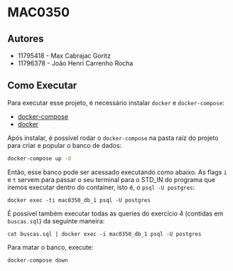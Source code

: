 # MAC0350

## Autores

- 11795418 - Max Cabrajac Goritz
- 11796378 - João Henri Carrenho Rocha

## Como Executar

Para executar esse projeto, é necessário instalar `docker` e `docker-compose`:
- [docker-compose](https://docs.docker.com/compose/install/)
- [docker](https://www.docker.com/)

Após instalar, é possível rodar o `docker-compose` na pasta raíz do projeto para criar e popular o banco de dados:
```sh
docker-compose up -d
``` 

Então, esse banco pode ser acessado executando como abaixo. As flags `i` e `t` servem para passar o seu terminal para o STD_IN do programa que iremos executar dentro do container, isto é, o `psql -U postgres`:
```
docker exec -ti mac0350_db_1 psql -U postgres
```

É possível também executar todas as queries do exercício 4 (contidas em `buscas.sql`) da seguinte maneira:
```
cat buscas.sql | docker exec -i mac0350_db_1 psql -U postgres
```

Para matar o banco, execute:
```sh
docker-compose down
```
